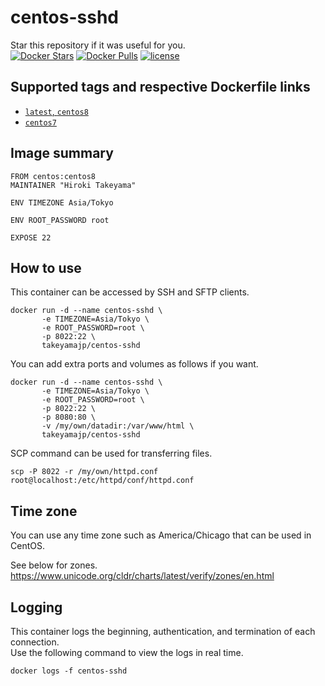 # centos-sshd
Star this repository if it was useful for you.  
[![Docker Stars](https://img.shields.io/docker/stars/takeyamajp/centos-sshd.svg)](https://hub.docker.com/r/takeyamajp/centos-sshd/)
[![Docker Pulls](https://img.shields.io/docker/pulls/takeyamajp/centos-sshd.svg)](https://hub.docker.com/r/takeyamajp/centos-sshd/)
[![license](https://img.shields.io/github/license/takeyamajp/docker-centos-sshd.svg)](https://github.com/takeyamajp/docker-centos-sshd/blob/master/LICENSE)

## Supported tags and respective Dockerfile links  
- [`latest`, `centos8`](https://github.com/takeyamajp/docker-centos-sshd/blob/master/centos8/Dockerfile)
- [`centos7`](https://github.com/takeyamajp/docker-centos-sshd/blob/master/centos7/Dockerfile)

## Image summary
    FROM centos:centos8  
    MAINTAINER "Hiroki Takeyama"
    
    ENV TIMEZONE Asia/Tokyo
    
    ENV ROOT_PASSWORD root
    
    EXPOSE 22

## How to use
This container can be accessed by SSH and SFTP clients.

    docker run -d --name centos-sshd \  
           -e TIMEZONE=Asia/Tokyo \  
           -e ROOT_PASSWORD=root \  
           -p 8022:22 \  
           takeyamajp/centos-sshd

You can add extra ports and volumes as follows if you want.

    docker run -d --name centos-sshd \  
           -e TIMEZONE=Asia/Tokyo \  
           -e ROOT_PASSWORD=root \  
           -p 8022:22 \  
           -p 8080:80 \  
           -v /my/own/datadir:/var/www/html \  
           takeyamajp/centos-sshd

SCP command can be used for transferring files.

    scp -P 8022 -r /my/own/httpd.conf root@localhost:/etc/httpd/conf/httpd.conf

## Time zone
You can use any time zone such as America/Chicago that can be used in CentOS.  

See below for zones.  
https://www.unicode.org/cldr/charts/latest/verify/zones/en.html

## Logging
This container logs the beginning, authentication, and termination of each connection.  
Use the following command to view the logs in real time.

    docker logs -f centos-sshd
